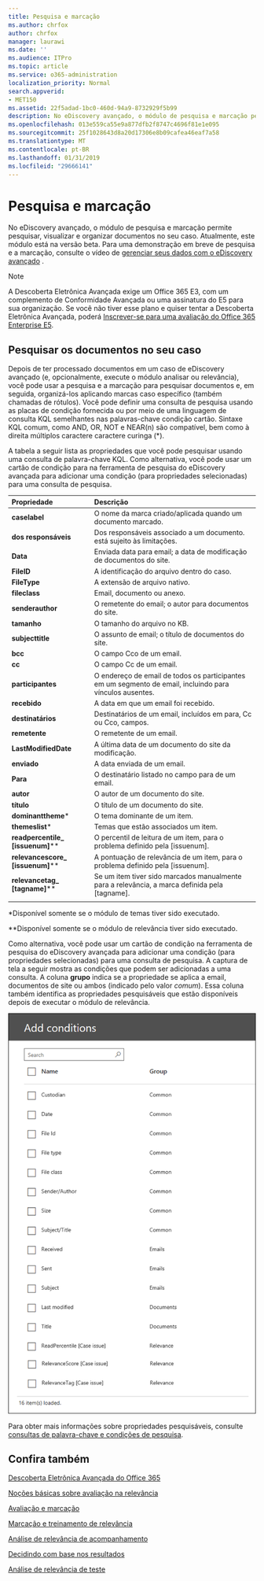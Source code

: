 ```yaml
---
title: Pesquisa e marcação
ms.author: chrfox
author: chrfox
manager: laurawi
ms.date: ''
ms.audience: ITPro
ms.topic: article
ms.service: o365-administration
localization_priority: Normal
search.appverid:
- MET150
ms.assetid: 22f5adad-1bc0-460d-94a9-8732929f5b99
description: No eDiscovery avançado, o módulo de pesquisa e marcação permite pesquisar, visualizar e organizar documentos no seu caso. Atualmente, este módulo está na versão beta.
ms.openlocfilehash: 013e559ca55e9a877dfb2f8747c4696f81e1e095
ms.sourcegitcommit: 25f1028643d8a20d17306e8b09cafea46eaf7a58
ms.translationtype: MT
ms.contentlocale: pt-BR
ms.lasthandoff: 01/31/2019
ms.locfileid: "29666141"
---
```

# <a name="search-and-tagging"></a>Pesquisa e marcação

No eDiscovery avançado, o módulo de pesquisa e marcação permite pesquisar, visualizar e organizar documentos no seu caso. Atualmente, este módulo está na versão beta. Para uma demonstração em breve de pesquisa e a marcação, consulte o vídeo de [gerenciar seus dados com o eDiscovery avançado](https://www.youtube.com/watch?v=VaPYL3DHP6I) .

> [!NOTE]
> A Descoberta Eletrônica Avançada exige um Office 365 E3, com um complemento de Conformidade Avançada ou uma assinatura do E5 para sua organização. Se você não tiver esse plano e quiser tentar a Descoberta Eletrônica Avançada, poderá [Inscrever-se para uma avaliação do Office 365 Enterprise E5](https://go.microsoft.com/fwlink/p/?LinkID=698279). 
  
## <a name="search-the-documents-in-your-case"></a>Pesquisar os documentos no seu caso

Depois de ter processado documentos em um caso de eDiscovery avançado (e, opcionalmente, execute o módulo analisar ou relevância), você pode usar a pesquisa e a marcação para pesquisar documentos e, em seguida, organizá-los aplicando marcas caso específico (também chamadas de rótulos). Você pode definir uma consulta de pesquisa usando as placas de condição fornecida ou por meio de uma linguagem de consulta KQL semelhantes nas palavras-chave condição cartão. Sintaxe KQL comum, como AND, OR, NOT e NEAR(n) são compatível, bem como à direita múltiplos caractere caractere curinga (*). 

A tabela a seguir lista as propriedades que você pode pesquisar usando uma consulta de palavra-chave KQL. Como alternativa, você pode usar um cartão de condição para na ferramenta de pesquisa do eDiscovery avançada para adicionar uma condição (para propriedades selecionadas) para uma consulta de pesquisa.

|**Propriedade**|**Descrição**|
|:-----|:-----|
|**caselabel** <br/> | O nome da marca criado/aplicada quando um documento marcado. <br/> |
|**dos responsáveis** <br/> | Dos responsáveis associado a um documento. está sujeito às limitações. <br/> |
|**Data** <br/> | Enviada data para email; a data de modificação de documentos do site. <br/> |
|**FileID** <br/> | A identificação do arquivo dentro do caso. <br/> |
|**FileType** <br/> | A extensão de arquivo nativo. <br/> |
|**fileclass** <br/> | Email, documento ou anexo. <br/> |
|**senderauthor** <br/> | O remetente do email; o autor para documentos do site. <br/> |
|**tamanho** <br/> | O tamanho do arquivo no KB. <br/> |
|**subjecttitle** <br/> | O assunto de email; o título de documentos do site. <br/> |
|**bcc** <br/> | O campo Cco de um email. <br/> |
|**cc** <br/> | O campo Cc de um email. <br/> |
|**participantes** <br/> | O endereço de email de todos os participantes em um segmento de email, incluindo para vínculos ausentes. <br/> |
|**recebido** <br/> | A data em que um email foi recebido. <br/> |
|**destinatários** <br/> | Destinatários de um email, incluídos em para, Cc ou Cco, campos. <br/> |
|**remetente** <br/> | O remetente de um email. <br/> |
|**LastModifiedDate** <br/> | A última data de um documento do site da modificação. <br/> |
|**enviado** <br/> | A data enviada de um email. <br/> |
|**Para** <br/> | O destinatário listado no campo para de um email. <br/> |
|**autor** <br/> | O autor de um documento do site. <br/> |
|**título** <br/> | O título de um documento do site. <br/> |
|**dominanttheme**\* <br/> | O tema dominante de um item. <br/> |
|**themeslist**\* <br/> | Temas que estão associados um item. <br/> |
|**readpercentile_ [issuenum]**\*\* <br/> | O percentil de leitura de um item, para o problema definido pela [issuenum]. <br/> |
|**relevancescore_ [issuenum]**\*\* <br/> | A pontuação de relevância de um item, para o problema definido pela [issuenum]. <br/> |
|**relevancetag_ [tagname]**\*\* <br/> | Se um item tiver sido marcados manualmente para a relevância, a marca definida pela [tagname]. <br/> |
|||

\*Disponível somente se o módulo de temas tiver sido executado.

\*\*Disponível somente se o módulo de relevância tiver sido executado.

Como alternativa, você pode usar um cartão de condição na ferramenta de pesquisa do eDiscovery avançada para adicionar uma condição (para propriedades selecionadas) para uma consulta de pesquisa. A captura de tela a seguir mostra as condições que podem ser adicionadas a uma consulta. A coluna **grupo** indica se a propriedade se aplica a email, documentos de site ou ambos (indicado pelo valor *comum*). Essa coluna também identifica as propriedades pesquisáveis que estão disponíveis depois de executar o módulo de relevância.

![Condições de pesquisa na ferramenta de pesquisa de descoberta eletrônica avançada](media/AeDSearchConditions.png)

Para obter mais informações sobre propriedades pesquisáveis, consulte [consultas de palavra-chave e condições de pesquisa](keyword-queries-and-search-conditions.md).
  
## <a name="see-also"></a>Confira também

[Descoberta Eletrônica Avançada do Office 365](office-365-advanced-ediscovery.md)
  
[Noções básicas sobre avaliação na relevância](assessment-in-relevance-in-advanced-ediscovery.md)
  
[Avaliação e marcação](tagging-and-assessment-in-advanced-ediscovery.md)
  
[Marcação e treinamento de relevância](tagging-and-relevance-training-in-advanced-ediscovery.md)
  
[Análise de relevância de acompanhamento](track-relevance-analysis-in-advanced-ediscovery.md)
  
[Decidindo com base nos resultados](decision-based-on-the-results-in-advanced-ediscovery.md)
  
[Análise de relevância de teste](test-relevance-analysis-in-advanced-ediscovery.md)

